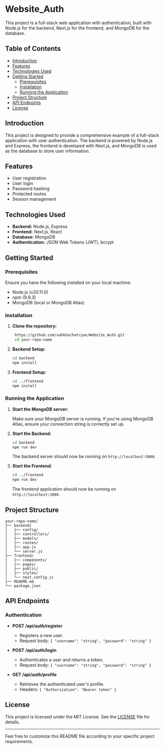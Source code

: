 # Website_Auth

This project is a full-stack web application with authentication, built with Node.js for the backend, Next.js for the frontend, and MongoDB for the database.

## Table of Contents

- [Introduction](#introduction)
- [Features](#features)
- [Technologies Used](#technologies-used)
- [Getting Started](#getting-started)
  - [Prerequisites](#prerequisites)
  - [Installation](#installation)
  - [Running the Application](#running-the-application)
- [Project Structure](#project-structure)
- [API Endpoints](#api-endpoints)
- [License](#license)

## Introduction

This project is designed to provide a comprehensive example of a full-stack application with user authentication. The backend is powered by Node.js and Express, the frontend is developed with Next.js, and MongoDB is used as the database to store user information.

## Features

- User registration
- User login
- Password hashing
- Protected routes
- Session management

## Technologies Used

- **Backend:** Node.js, Express
- **Frontend:** Next.js, React
- **Database:** MongoDB
- **Authentication:** JSON Web Tokens (JWT), bcrypt

## Getting Started

### Prerequisites

Ensure you have the following installed on your local machine:

- Node.js (v20.11.0)
- npm (9.9.3)
- MongoDB (local or MongoDB Atlas)

### Installation

1. **Clone the repository:**

   ```bash
    https://github.com/vahkhachatryan/Website_Auth.git
    cd your-repo-name
   ```

2. **Backend Setup:**

   ```bash
   cd backend
   npm install
   ```

3. **Frontend Setup:**

   ```bash
   cd ../frontend
   npm install
   ```

### Running the Application

1. **Start the MongoDB server:**

   Make sure your MongoDB server is running. If you're using MongoDB Atlas, ensure your connection string is correctly set up.

2. **Start the Backend:**

   ```bash
   cd backend
   npm run dev
   ```

   The backend server should now be running on `http://localhost:5000`.

3. **Start the Frontend:**

   ```bash
   cd ../frontend
   npm run dev
   ```

   The frontend application should now be running on `http://localhost:3000`.

## Project Structure

```
your-repo-name/
├── backend/
│   ├── config/
│   ├── controllers/
│   ├── models/
│   ├── routes/
│   ├── app.js
│   └── server.js
├── frontend/
│   ├── components/
│   ├── pages/
│   ├── public/
│   ├── styles/
│   └── next.config.js
├── README.md
└── package.json
```

## API Endpoints

### Authentication

- **POST /api/auth/register**
  - Registers a new user.
  - Request body: `{ "username": "string", "password": "string" }`

- **POST /api/auth/login**
  - Authenticates a user and returns a token.
  - Request body: `{ "username": "string", "password": "string" }`

- **GET /api/auth/profile**
  - Retrieves the authenticated user's profile.
  - Headers: `{ "Authorization": "Bearer token" }`

## License

This project is licensed under the MIT License. See the [LICENSE](LICENSE) file for details.

---

Feel free to customize this README file according to your specific project requirements.
